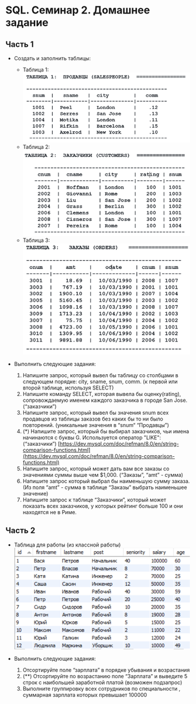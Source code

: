 # SQL. Семинар 2. Домашнее задание

## Часть 1
- Создать и заполнить таблицы:
    - Таблица 1:
![salespeople](sem3_table1_salespeople.png)
    - Таблица 2:
![customers](sem3_table2_customers.png)
    - Таблица 3:
![orders](sem3_table3_orders.png)

- Выполнить следующие задания:
    1.	 Напишите запрос, который вывел бы таблицу со столбцами в следующем порядке: city, sname, snum, comm. (к первой или второй таблице, используя SELECT)
    2.	 Напишите команду SELECT, которая вывела бы оценку(rating), сопровождаемую именем каждого заказчика в городе San Jose. (“заказчики”)
    3.	 Напишите запрос, который вывел бы значения snum всех продавцов из таблицы заказов без каких бы то ни было повторений. (уникальные значения в  “snum“ “Продавцы”)
    4. (*) 	Напишите запрос, который бы выбирал заказчиков, чьи имена начинаются с буквы G. Используется оператор "LIKE": (“заказчики”) 
    [https://dev.mysql.com/doc/refman/8.0/en/string-comparison-functions.html](https://dev.mysql.com/doc/refman/8.0/en/string-comparison-functions.html)
    5. 	Напишите запрос, который может дать вам все заказы со значениями суммы выше чем $1,000. (“Заказы”, “amt”  - сумма)
    6.	Напишите запрос который выбрал бы наименьшую сумму заказа.  
    (Из поля “amt” - сумма в таблице “Заказы” выбрать наименьшее значение)
    7. 	Напишите запрос к таблице “Заказчики”, который может показать всех заказчиков, у которых рейтинг больше 100 и они находятся не в Риме.

## Часть 2
- Таблица для работы (из классной работы)
![staff](sem3_table4_staff.png)

- Выполнить следующие задания:
    1. Отсортируйте поле “зарплата” в порядке убывания и возрастания
    2. (**) Отсортируйте по возрастанию поле “Зарплата” и выведите 5 строк с наибольшей заработной платой (возможен подзапрос)
    3. Выполните группировку всех сотрудников по специальности , суммарная зарплата которых превышает 100000
